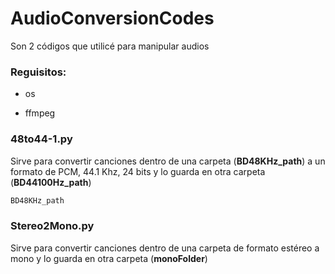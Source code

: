 # AudioConversionCodes

Son 2 códigos que utilicé para manipular audios

### Reguisitos:
- os

- ffmpeg

### 48to44-1.py
Sirve para convertir canciones dentro de una carpeta (**BD48KHz_path**) a un formato de PCM, 44.1 Khz, 24 bits y lo guarda en otra carpeta (**BD44100Hz_path**)
```python
BD48KHz_path
```


### Stereo2Mono.py
Sirve para convertir canciones dentro de una carpeta de formato estéreo a mono y lo guarda en otra carpeta (**monoFolder**)
